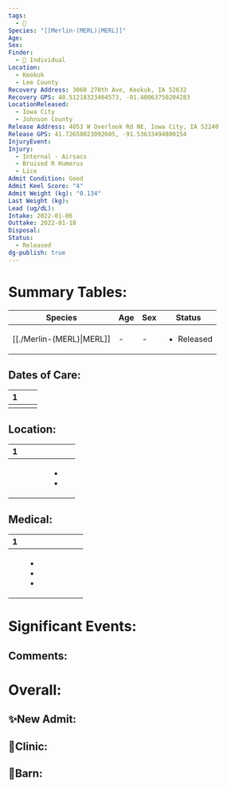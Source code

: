 ```yaml
---
tags:
  - 🦅
Species: "[[Merlin-(MERL)|MERL]]"
Age: 
Sex: 
Finder:
  - 🧑 Individual
Location:
  - Keokuk
  - Lee County
Recovery Address: 3060 270th Ave, Keokuk, IA 52632
Recovery GPS: 40.51218323464573, -91.40063750204283
LocationReleased:
  - Iowa City
  - Johnson County
Release Address: 4053 W Overlook Rd NE, Iowa City, IA 52240
Release GPS: 41.72658023092605, -91.53633494800154
InjuryEvent: 
Injury:
  - Internal - Airsacs
  - Bruised R Humerus
  - Lice
Admit Condition: Good
Admit Keel Score: "4"
Admit Weight (kg): "0.134"
Last Weight (kg): 
Lead (ug/dL): 
Intake: 2022-01-06
Outtake: 2022-01-18
Disposal: 
Status:
  - Released
dg-publish: true
---
```


# Summary Tables:

| Species                                       | Age | Sex | Status                     |
| --------------------------------------------- | --- | --- | -------------------------- |
| [[./Merlin-(MERL)\|MERL]] | \-  | \-  | <ul><li>Released</li></ul> |


## Dates of Care:

<div><table class="dataview table-view-table"><thead class="table-view-thead"><tr class="table-view-tr-header"><th class="table-view-th"><span></span><span class="dataview small-text">1</span></th><th class="table-view-th"><span></span></th><th class="table-view-th"><span></span></th></tr></thead><tbody class="table-view-tbody"><tr><td><span></span></td><td><span></span></td><td><span></span></td></tr></tbody></table></div>

## Location:
<div><table class="dataview table-view-table"><thead class="table-view-thead"><tr class="table-view-tr-header"><th class="table-view-th"><span></span><span class="dataview small-text">1</span></th><th class="table-view-th"><span></span></th><th class="table-view-th"><span></span></th><th class="table-view-th"><span></span></th><th class="table-view-th"><span></span></th><th class="table-view-th"><span></span></th></tr></thead><tbody class="table-view-tbody"><tr><td><span></span></td><td><span></span></td><td><span></span></td><td><span></span></td><td><ul class="dataview dataview-ul dataview-result-list-ul"><li class="dataview-result-list-li"><span></span></li><li class="dataview-result-list-li"><span></span></li></ul></td><td><span></span></td></tr></tbody></table></div>

## Medical:

<div><table class="dataview table-view-table"><thead class="table-view-thead"><tr class="table-view-tr-header"><th class="table-view-th"><span></span><span class="dataview small-text">1</span></th><th class="table-view-th"><span></span></th><th class="table-view-th"><span></span></th><th class="table-view-th"><span></span></th><th class="table-view-th"><span></span></th><th class="table-view-th"><span></span></th><th class="table-view-th"><span></span></th></tr></thead><tbody class="table-view-tbody"><tr><td><span></span></td><td><ul class="dataview dataview-ul dataview-result-list-ul"><li class="dataview-result-list-li"><span></span></li><li class="dataview-result-list-li"><span></span></li><li class="dataview-result-list-li"><span></span></li></ul></td><td><span></span></td><td><span></span></td><td><span></span></td><td><span></span></td><td><span></span></td></tr></tbody></table></div>

# Significant Events:


## Comments:


# Overall:

## ✨New Admit:



## 🏥Clinic:



## 🏡Barn:


